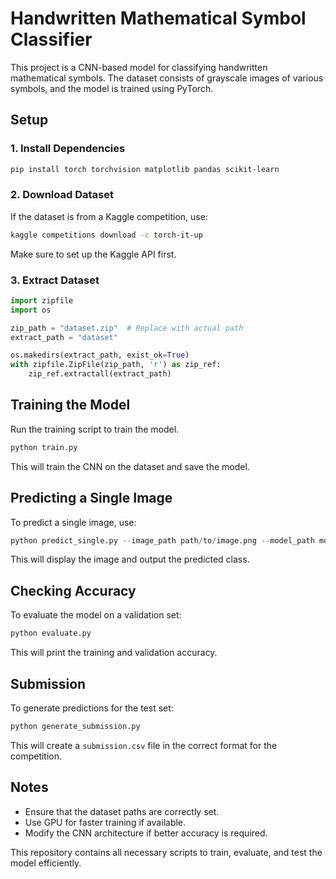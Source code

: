 # Handwritten Mathematical Symbol Classifier

This project is a CNN-based model for classifying handwritten mathematical symbols. The dataset consists of grayscale images of various symbols, and the model is trained using PyTorch.

## Setup
### 1. Install Dependencies
```bash
pip install torch torchvision matplotlib pandas scikit-learn
```

### 2. Download Dataset
If the dataset is from a Kaggle competition, use:
```bash
kaggle competitions download -c torch-it-up
```
Make sure to set up the Kaggle API first.

### 3. Extract Dataset
```python
import zipfile
import os

zip_path = "dataset.zip"  # Replace with actual path
extract_path = "dataset"

os.makedirs(extract_path, exist_ok=True)
with zipfile.ZipFile(zip_path, 'r') as zip_ref:
    zip_ref.extractall(extract_path)
```

## Training the Model
Run the training script to train the model.
```python
python train.py
```
This will train the CNN on the dataset and save the model.

## Predicting a Single Image
To predict a single image, use:
```python
python predict_single.py --image_path path/to/image.png --model_path model.pth
```
This will display the image and output the predicted class.

## Checking Accuracy
To evaluate the model on a validation set:
```python
python evaluate.py
```
This will print the training and validation accuracy.

## Submission
To generate predictions for the test set:
```python
python generate_submission.py
```
This will create a `submission.csv` file in the correct format for the competition.

## Notes
- Ensure that the dataset paths are correctly set.
- Use GPU for faster training if available.
- Modify the CNN architecture if better accuracy is required.

This repository contains all necessary scripts to train, evaluate, and test the model efficiently.

